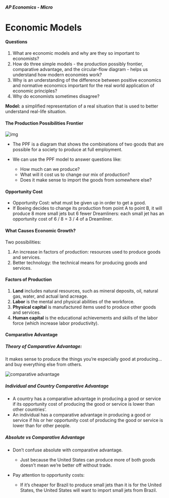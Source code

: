 ##### AP Economics - Micro

# Economic Models

#### Questions

1. What are economic models and why are they so important to economists?
2. How do three simple models - the production possibly frontier, comparative advantage, and the circular-flow diagram - helps us understand how modern economies work?
3. Why is an understanding of the difference between positive economics and normative economics important for the real world application of economic principles?
4. Why do economists sometimes disagree?

**Model:** a simplified representation of a real situation that is used to better understand real-life situation.



#### The Production Possibilities Frontier



![img](https://s3-eu-west-1.amazonaws.com/tutor2u-media/subjects/economics/ppf_opportunity_cost.png?mtime=20150313144658)



* The PPF is a diagram that shows the combinations of two goods that are possible for a society to produce at full employment.


* We can use the PPF model to answer questions like:
  * How much can we produce?
  * What will it cost us to change our mix of production?
  * Does it make sense to import the goods from somewhere else?


#### Opportunity Cost

* Opportunity Cost: what must be given up in order to get a good.
* If Boeing decides to change its production from point A to point B, it will produce 8 more small jets but 6 fewer Dreamliners: each small jet has an opportunity cost of 6 / 8 = 3 / 4 of a Dreamliner.


#### What Causes Economic Growth?

Two possibilities:

1. An increase in factors of production: resources used to produce goods and services.
2. Better technology: the technical means for producing goods and services.

#### Factors of Production

1. **Land** includes natural resources, such as mineral deposits, oil, natural gas, water, and actual land acreage.
2. **Labor** is the mental and physical abilities of the workforce.
3. **Physical capital** is manufactured items used to produce other goods and services.
4. **Human capital** is the educational achievements and skills of the labor force (which increase labor productivity).


#### Comparative Advantage

##### Theory of Comparative Advantage:

It makes sense to produce the things you’re especially good at producing… and buy everything else from others.

![comparative advantage](https://image.slidesharecdn.com/kw2ch02final-140121101522-phpapp02/95/krugman-ch-2-ppt-12-638.jpg?cb=1390299397)

##### Individual and Country Comparative Advantage

* A country has a comparative advantage in producing a good or service if its opportunity cost of producing the good or service is lower than other countries’. 
* An individual has a comparative advantage in producing a good or service if his or her opportunity cost of producing the good or service is lower than for other people.

##### Absolute vs Comparative Advantage

* Don’t confuse absolute with comparative advantage.

  * Just because the United States can produce more of both goods doesn’t mean we’re better off without trade. 

* Pay attention to opportunity costs:

  * If it’s cheaper for Brazil to produce small jets than it is for the United States, the United States will want to import small jets from Brazil.


